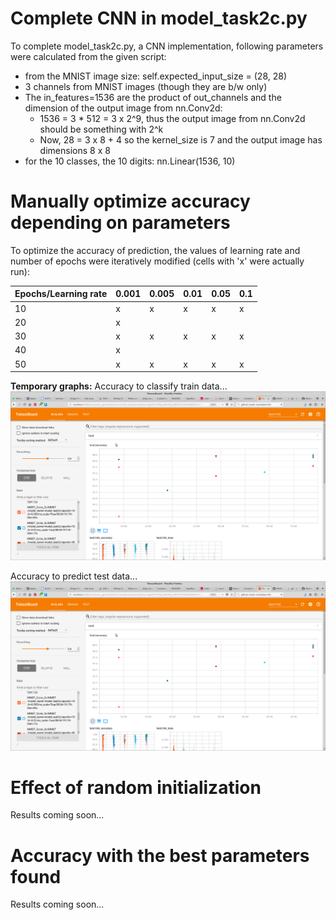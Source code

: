 # Complete CNN in model_task2c.py
To complete model_task2c.py, a CNN implementation, following parameters were calculated from the given script:

  * from the MNIST image size: self.expected_input_size = (28, 28)
  * 3 channels from MNIST images (though they are b/w only)
  * The in_features=1536 are the product of out_channels and the dimension of the output image from nn.Conv2d:
    - 1536 = 3 * 512 =  3 x 2^9, thus the output image from nn.Conv2d should be something with 2^k
    - Now, 28 = 3 x 8 + 4 so the kernel_size is 7 and the output image has dimensions 8 x 8
  * for the 10 classes, the 10 digits: nn.Linear(1536, 10)

# Manually optimize accuracy depending on parameters
To optimize the accuracy of prediction, the values of learning rate and number of epochs were iteratively modified (cells with 'x' were actually run):

| Epochs/Learning rate | 0.001 | 0.005 | 0.01 | 0.05 | 0.1 |
| ---- | ---- | ---- | ---- | ---- | ---- |
| 10 | x | x | x | x | x |
| 20 | x |   |   |   |   |
| 30 | x | x | x | x | x |
| 40 | x |   |   |   |   |
| 50 | x | x | x | x | x |


**Temporary graphs:**
Accuracy to classify train data...
![Accuracy to classify train data](https://github.com/pinargoktepe/PatRec/blob/master/Exercise_2c/test.png)


Accuracy to predict test data...
![Accuracy to predict test data](https://github.com/pinargoktepe/PatRec/blob/master/Exercise_2c/test.png)


# Effect of random initialization
Results coming soon...

# Accuracy with the best parameters found
Results coming soon...
